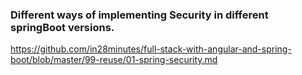 ### Different ways of implementing Security in different springBoot versions.

https://github.com/in28minutes/full-stack-with-angular-and-spring-boot/blob/master/99-reuse/01-spring-security.md
